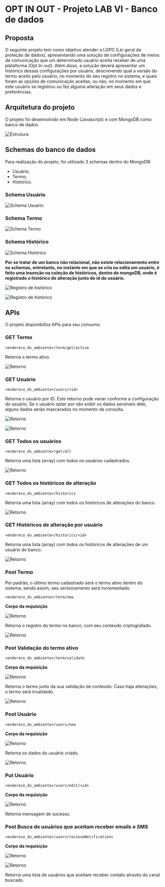 # OPT IN OUT - Projeto LAB VI - Banco de dados

## Proposta

O seguinte projeto tem como objetivo atender a LGPD (Lei geral da proteção de dados), apresentando uma solução de configurações de meios de comunicação que um determinado usuário aceita receber de uma plataforma (Opt In-out). Além disso, a solução deverá apresentar um histórico dessas configurações por usuário, descrevendo qual a versão do termo aceito pelo usuário, no momento do seu registro no sistema, e quais foram as opções de comunicação aceitas, ou não, no momento em que este usuário se registrou ou fez alguma alteração em seus dados e preferências.

## Arquitetura do projeto

O projeto foi desenvolvido em Node (Javascript) e com MongoDB como banco de dados.

![Estrutura](estrutura.png "Estrutura")

## Schemas do banco de dados

Para realização do projeto, foi utilizado 3 schemas dentro do MongoDB:

- Usuário;
- Termo;
- Histórico.

### Schema Usuário

![Schema Usuario](schemaUsuario.png "Schema Usuario")

### Schema Termo

![Schema Termo](schemaTermo.png "Schema Termo")

### Schema Histórico

![Schema Histórico](schemaHistorico.png "Schema Histórico")

**Por se tratar de um banco não relacional, não existe relacionamento entre os schemas, entretanto, no instante em que se cria ou edita um usuário, é feito uma inserção na coleção de históricos, dentro do mongoDB, onde é registrado o histórico de alteração junto do id do usuário.**

![Registro de histórico](interceptor1.png "Registro de histórico")

![Registro de histórico](interceptor2.png "Registro de histórico")

## APIs

O projeto disponibiliza APIs para seu consumo.

### GET Termo

```
<endereco_do_ambiente>/term/get/active
```

Retorna o termo ativo.

![Retorno](termGetActive.png "Retorno")

### GET Usuário

```
<endereco_do_ambiente>/users/<id>
```

Retorna o usuário por ID. Este retorno pode variar conforme a configuração do usuário. Se o usuário optar por não exibir os dados sensíveis dele, alguns dados serão mascarados no momento da consulta.

![Retorno](usersId1.png "Retorno")

![Retorno](usersId2.png "Retorno")

### GET Todos os usuários

```
<endereco_do_ambiente>/get/all
```

Retorna uma lista (array) com todos os usuários cadastrados.

![Retorno](getAllUsers.png "Retorno")

### GET Todos os históricos de alteração

```
<endereco_do_ambiente>/historics
```

Retorna uma lista (array) com todos os históricos de alterações do banco.

![Retorno](historics.png "Retorno")

### GET Históricos de alteração por usuário

```
<endereco_do_ambiente>/historics/<id>
```

Retorna uma lista (array) com todos os históricos de alterações de um usuário do banco.

![Retorno](historicsByUser.png "Retorno")

### Post Termo

Por padrão, o último termo cadastrado será o termo ativo dentro do sistema, sendo assim, seu versionamento será incrementado.

```
<endereco_do_ambiente>/term/new
```

**Corpo da requisição**

![Retorno](postTerm.png "Retorno")

Retorna o registro do termo no banco, com seu conteúdo criptografado.

![Retorno](postTermReturn.png "Retorno")

### Post Validação do termo ativo

```
<endereco_do_ambiente>/term/validate
```

**Corpo da requisição**

![Retorno](postValidateTerm1.png "Retorno")

Retorna o termo junto da sua validação de conteúdo. Caso haja alterações, o termo será invalidado.

![Retorno](postValidateTerm2.png "Retorno")

### Post Usuário

```
<endereco_do_ambiente>/users/new
```

**Corpo da requisição**

![Retorno](postUser1.png "Retorno")

Retorna os dados do usuário criado.

![Retorno](postUser2.png "Retorno")

### Put Usuário

```
<endereco_do_ambiente>/users/edit/<id>
```

**Corpo da requisição**

![Retorno](postUser1.png "Retorno")

Retorna mensagem de sucesso.

### Post Busca de usuários que aceitam receber emails e SMS

```
<endereco_do_ambiente>/users/recieveNotifications
```

**Corpo da requisição**

![Retorno](getByNotification1.png "Retorno")

![Retorno](getByNotification2.png "Retorno")

Retorna uma lista de usuários que aceitam receber contato através do canal buscado.






